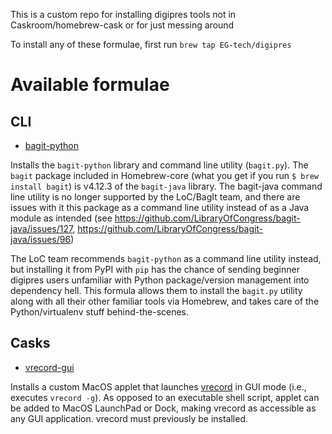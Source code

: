 This is a custom repo for installing digipres tools not in Caskroom/homebrew-cask or for just messing around

To install any of these formulae, first run `brew tap EG-tech/digipres`

# Available formulae

## CLI

- [bagit-python](https://libraryofcongress.github.io/bagit-python/)

Installs the `bagit-python` library and command line utility (`bagit.py`). The `bagit` package included in Homebrew-core (what you get if you run `$ brew install bagit`) is v4.12.3 of the `bagit-java` library. The bagit-java command line utility is no longer supported by the LoC/BagIt team, and there are issues with it this package as a command line utility instead of as a Java module as intended (see https://github.com/LibraryOfCongress/bagit-java/issues/127, https://github.com/LibraryOfCongress/bagit-java/issues/96)

The LoC team recommends `bagit-python` as a command line utility instead, but installing it from PyPI with `pip` has the chance of sending beginner digipres users unfamiliar with Python package/version management into dependency hell. This formula allows them to install the `bagit.py` utility along with all their other familiar tools via Homebrew, and takes care of the Python/virtualenv stuff behind-the-scenes.

## Casks

- [vrecord-gui](https://github.com/EG-tech/vrecord-gui)

Installs a custom MacOS applet that launches [vrecord](https://github.com/amiaopensource/vrecord) in GUI mode (i.e., executes `vrecord -g`). As opposed to an executable shell script, applet can be added to MacOS LaunchPad or Dock, making vrecord as accessible as any GUI application. vrecord must previously be installed.
